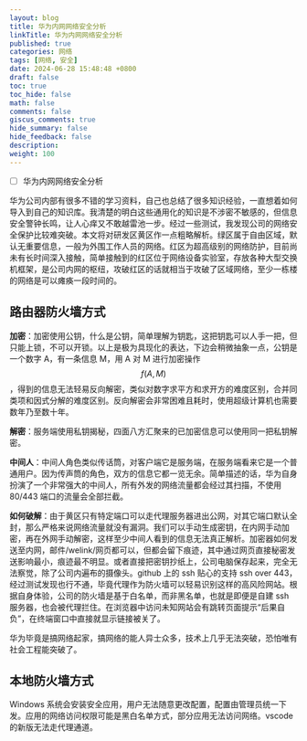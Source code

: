 ```yaml
---
layout: blog
title: 华为内网网络安全分析
linkTitle: 华为内网网络安全分析
published: true
categories: 网络
tags: [网络, 安全]
date: 2024-06-28 15:48:48 +0800
draft: false
toc: true
toc_hide: false
math: false
comments: false
giscus_comments: true
hide_summary: false
hide_feedback: false
description: 
weight: 100
---
```


- [ ] 华为内网网络安全分析


华为公司内部有很多不错的学习资料，自己也总结了很多知识经验，一直想着如何导入到自己的知识库。我清楚的明白这些通用化的知识是不涉密不敏感的，但信息安全警钟长鸣，让人心痒又不敢越雷池一步。经过一些测试，我发现公司的网络安全保护比较难突破。本文将对研发区黄区作一点粗略解析。绿区属于自由区域，默认无重要信息，一般为外围工作人员的网络。红区为超高级别的网络防护，目前尚未有长时间深入接触，简单接触到的红区位于网络设备实验室，存放各种大型交换机框架，是公司内网的枢纽，攻破红区的话就相当于攻破了区域网络，至少一栋楼的网络是可以瘫痪一段时间的。

## 路由器防火墙方式

**加密**：加密使用公钥，什么是公钥，简单理解为钥匙，这把钥匙可以人手一把，但只能上锁，不可以开锁。以上是极为具现化的表达，下边会稍微抽象一点，公钥是一个数字 A，有一条信息 M，用 A 对 M 进行加密操作$$f(A, M)$$，得到的信息无法轻易反向解密，类似对数字求平方和求开方的难度区别，合并同类项和因式分解的难度区别。反向解密会非常困难且耗时，使用超级计算机也需要数年乃至数十年。

**解密**：服务端使用私钥揭秘，四面八方汇聚来的已加密信息可以使用同一把私钥解密。

**中间人**：中间人角色类似传话筒，对客户端它是服务端，在服务端看来它是一个普通用户。因为传声筒的角色，双方的信息它都一览无余。简单描述的话，华为自身扮演了一个非常强大的中间人，所有外发的网络流量都会经过其扫描，不使用 80/443 端口的流量会全部拦截。

**如何破解**：由于黄区只有特定端口可以走代理服务器进出公网，对其它端口默认全封，那么严格来说网络流量就没有漏洞。我们可以手动生成密钥，在内网手动加密，再在外网手动解密，这样至少中间人看到的信息无法真正解析。加密器如何发送至内网，邮件/welink/网页都可以，但都会留下痕迹，其中通过网页直接秘密发送影响最小，痕迹最不明显。或者直接把密钥抄纸上，公司电脑保存起来，完全无法察觉，除了公司内遍布的摄像头。github 上的 ssh 贴心的支持 ssh over 443，经过测试发现也行不通，毕竟代理作为防火墙可以轻易识别这样的高风险网站。根据自身体验，公司的防火墙是基于白名单，而非黑名单，也就是即便是自建 ssh 服务器，也会被代理拦住。在浏览器中访问未知网站会有跳转页面提示“后果自负”，在终端窗口中直接就显示链接被关了。

华为毕竟是搞网络起家，搞网络的能人异士众多，技术上几乎无法突破，恐怕唯有社会工程能突破了。

## 本地防火墙方式

Windows 系统会安装安全应用，用户无法随意更改配置，配置由管理员统一下发。应用的网络访问权限可能是黑白名单方式，部分应用无法访问网络。vscode 的新版无法走代理通道。
